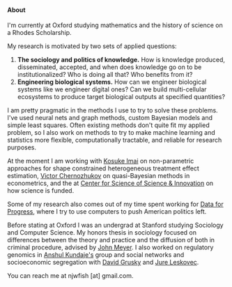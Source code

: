 #### About

I'm currently at Oxford studying mathematics and the history of science on a Rhodes Scholarship.

My research is motivated by two sets of applied questions:

1. **The sociology and politics of knowledge.** How is knowledge produced, disseminated, accepted, and
when does knowledge go on to be institutionalized? Who is doing all that? Who benefits from it?
2. **Engineering biological systems.** How can we engineer biological systems like we engineer digital ones? Can we build
multi-cellular ecosystems to produce target biological outputs at specified quantities?

I am pretty pragmatic in the methods I use to try to solve these problems. I've used neural nets and graph methods,
custom Bayesian models and simple least squares. Often existing methods don't quite fit my applied problem, so I also
work on methods to try to make machine learning and statistics more flexible, computationally tractable, and reliable
for research purposes.

At the moment I am working with [Kosuke Imai](imai.fas.harvard.edu) on non-parametric approaches for shape constrained heterogeneous
treatment effect estimation, [Victor Chernozhukov](http://www.mit.edu/~vchern/) on quasi-Bayesian methods in econometrics,
and the at [Center for Science of Science & Innovation](https://www.kellogg.northwestern.edu/research/science-of-science.aspx)
on how science is funded.

Some of my research also comes out of my time spent working for [Data for Progress](https://www.dataforprogress.org/),
where I try to use computers to push American politics left.

Before stating at Oxford I was an undergrad at Stanford studying Sociology and Computer Science.
My honors thesis in sociology focused on differences between the theory and practice and the diffusion of both in
criminal procedure, advised by [John Meyer](https://sociology.stanford.edu/people/john-meyer). I also worked on
regulatory genomics in [Anshul Kundaje's](https://profiles.stanford.edu/anshul-kundaje) group and social networks and
socioeconomic segregation with [David Grusky](https://sociology.stanford.edu/people/david-grusky) and
[Jure Leskovec](https://cs.stanford.edu/people/jure/).

You can reach me at njwfish [at] gmail.com.
